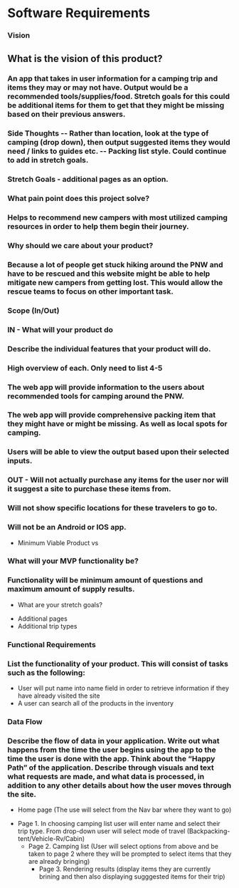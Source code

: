 # Software Requirements
### Vision

## What is the vision of this product?

 ### An app that takes in user information for a camping trip and items they may or may not have. Output would be a recommended tools/supplies/food. Stretch goals for this could be additional items for them to get that they might be missing based on their previous answers.
### Side Thoughts -- Rather than location, look at the type of camping (drop down), then output suggested items they would need / links to guides etc. -- Packing list style. Could continue to add in stretch goals.
### Stretch Goals - additional pages as an option.

### What pain point does this project solve?
### Helps to recommend new campers with most utilized camping resources in order to help them begin their journey. 

### Why should we care about your product?
### Because a lot of people get stuck hiking around the PNW and have to be rescued and this website might be able to help mitigate new campers from getting lost.  This would allow the rescue teams to focus on other important task.

### Scope (In/Out)
### IN - What will your product do
### Describe the individual features that your product will do.
### High overview of each. Only need to list 4-5

### The web app will provide information to the users about recommended tools for camping around the PNW.
### The web app will provide comprehensive packing item that they might have or might be missing.  As well as local spots for camping.
### Users will be able to view the output based upon their selected inputs.  
### OUT - Will not actually purchase any items for the user nor will it suggest a site to purchase these items from.
### Will not show specific locations for these travelers to go to.
### Will not be an Android or IOS app.

* Minimum Viable Product vs
### What will your MVP functionality be?
### Functionality will be minimum amount of questions and maximum amount of supply results.

* What are your stretch goals?
- Additional pages
- Additional trip types

### Functional Requirements
### List the functionality of your product. This will consist of tasks such as the following:

- User will put name into name field in order to retrieve information if they have already visited the site
- A user can search all of the products in the inventory

### Data Flow
### Describe the flow of data in your application. Write out what happens from the time the user begins using the app to the time the user is done with the app. Think about the “Happy Path” of the application. Describe through visuals and text what requests are made, and what data is processed, in addition to any other details about how the user moves through the site.
* Home page (The use will select from the Nav bar where they want to go)
- Page 1. In choosing camping list user will enter name and select their trip type. From drop-down user will select mode of travel (Backpacking-tent/Vehicle-Rv/Cabin)
   - Page 2. Camping list (User will select options from above and be taken to page 2 where they will be prompted to select items that they are already bringing)
       - Page 3. Rendering results (display items they are currently brining and then also displaying sugggested items for their trip)



